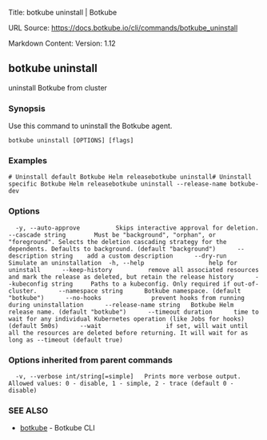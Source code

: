 Title: botkube uninstall | Botkube

URL Source: https://docs.botkube.io/cli/commands/botkube_uninstall

Markdown Content:
Version: 1.12

botkube uninstall[​](#botkube-uninstall "Direct link to botkube uninstall")
---------------------------------------------------------------------------

uninstall Botkube from cluster

### Synopsis[​](#synopsis "Direct link to Synopsis")

Use this command to uninstall the Botkube agent.

    botkube uninstall [OPTIONS] [flags]

### Examples[​](#examples "Direct link to Examples")

    # Uninstall default Botkube Helm releasebotkube uninstall# Uninstall specific Botkube Helm releasebotkube uninstall --release-name botkube-dev

### Options[​](#options "Direct link to Options")

      -y, --auto-approve          Skips interactive approval for deletion.      --cascade string        Must be "background", "orphan", or "foreground". Selects the deletion cascading strategy for the dependents. Defaults to background. (default "background")      --description string    add a custom description      --dry-run               Simulate an uninstallation  -h, --help                  help for uninstall      --keep-history          remove all associated resources and mark the release as deleted, but retain the release history      --kubeconfig string     Paths to a kubeconfig. Only required if out-of-cluster.      --namespace string      Botkube namespace. (default "botkube")      --no-hooks              prevent hooks from running during uninstallation      --release-name string   Botkube Helm release name. (default "botkube")      --timeout duration      time to wait for any individual Kubernetes operation (like Jobs for hooks) (default 5m0s)      --wait                  if set, will wait until all the resources are deleted before returning. It will wait for as long as --timeout (default true)

### Options inherited from parent commands[​](#options-inherited-from-parent-commands "Direct link to Options inherited from parent commands")

      -v, --verbose int/string[=simple]   Prints more verbose output. Allowed values: 0 - disable, 1 - simple, 2 - trace (default 0 - disable)

### SEE ALSO[​](#see-also "Direct link to SEE ALSO")

*   [botkube](https://docs.botkube.io/cli/commands/botkube) - Botkube CLI
